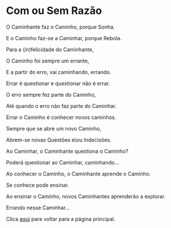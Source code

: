 # Com ou Sem Razão

O Caminhante faz o Caminho, porque Sonha.

E o Caminho faz-se a Caminhar, porque Rebola.

Para a (in)felicidade do Caminhante,

O Caminho foi sempre um errante,

E a partir do erro, vai caminhando, errando.

Errar é questionar e questionar não é errar.

O erro sempre fez parte do Caminho,

Até quando o erro não faz parte do Caminhar.

Errar o Caminho é conhecer novos caminhos.

Sempre que se abre um novo Caminho,

Abrem-se novas Questões e\ou Indecisões.

Ao Caminhar, o Caminhante questiona o Caminho?

Poderá questionar ao Caminhar, caminhando...

Ao conhecer o Caminho, o Caminhante aprende o Caminho.

Se conhece pode ensinar.

Ao ensinar o Caminho, novos Caminhantes aprenderão a explorar.

Errando nesse Caminhar...

Clica [aqui](../README.md) para voltar para a página principal.